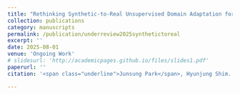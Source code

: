 ```yaml
---
title: "Rethinking Synthetic-to-Real Unsupervised Domain Adaptation for Label-Efficient LiDAR Semantic Segmentation"
collection: publications
category: manuscripts
permalink: /publication/underreview2025synthetictoreal
excerpt: ''
date: 2025-08-01
venue: 'Ongoing Work'
# slidesurl: 'http://academicpages.github.io/files/slides1.pdf'
paperurl: ''
citation: '<span class="underline">Junsung Park</span>, Hyunjung Shim.'

---
```


<!-- The contents above will be part of a list of publications, if the user clicks the link for the publication than the contents of section will be rendered as a full page, allowing you to provide more information about the paper for the reader. When publications are displayed as a single page, the contents of the above "citation" field will automatically be included below this section in a smaller font. -->